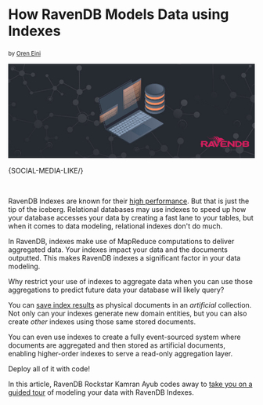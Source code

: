 # How RavenDB Models Data using Indexes
<small>by <a href="mailto:ayende@hibernatingrhinos.com">Oren Eini</a></small>

![How RavenDB Models Data using Indexes](images/codeproject-presents-how-ravendb-models-data-using-indexes.jpg)

{SOCIAL-MEDIA-LIKE/}

<br/>

RavenDB Indexes are known for their [high performance](https://ravendb.net/why-ravendb/high-performance). But that is just the tip of the iceberg. Relational databases may use indexes to speed up how your database accesses your data by creating a fast lane to your tables, but when it comes to data modeling, relational indexes don't do much.

In RavenDB, indexes make use of MapReduce computations to deliver aggregated data. Your indexes impact your data and the documents outputted. This makes RavenDB indexes a significant factor in your data modeling.

Why restrict your use of indexes to aggregate data when you can use those aggregations to predict future data your database will likely query?

You can [save index results](https://ravendb.net/docs/article-page/4.2/All/studio/database/indexes/create-map-reduce-index) as physical documents in an *artificial* collection. Not only can your indexes generate new domain entities, but you can also create *other* indexes using those same stored documents.

You can even use indexes to create a fully event-sourced system where documents are aggregated and then stored as artificial documents, enabling higher-order indexes to serve a read-only aggregation layer.

Deploy all of it with code!

In this article, RavenDB Rockstar Kamran Ayub codes away to <a href="https://www.codeproject.com/Articles/1348454/Data-Modeling-with-Indexes-in-RavenDB" target="_blank" rel="nofollow">take you on a guided tour</a> of modeling your data with RavenDB Indexes.
